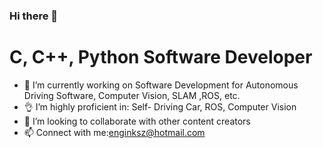 ### Hi there 👋

# C, C++, Python Software Developer     
- 🔭 I’m currently working on Software Development for Autonomous Driving Software, Computer Vision, SLAM ,ROS, etc.
- 👌 I’m highly proficient in: Self- Driving Car, ROS, Computer Vision
- 👯 I’m looking to collaborate with other content creators
- 📫 Connect with me:enginksz@hotmail.com


